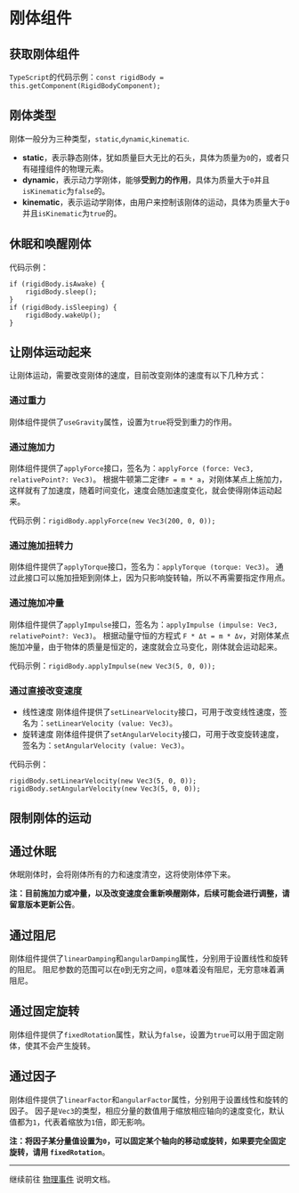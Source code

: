 # 刚体组件

## 获取刚体组件

`TypeScript`的代码示例：`const rigidBody = this.getComponent(RigidBodyComponent);`

## 刚体类型

刚体一般分为三种类型，`static`,`dynamic`,`kinematic`.

- **static**，表示静态刚体，犹如质量巨大无比的石头，具体为质量为`0`的，或者只有碰撞组件的物理元素。
- **dynamic**，表示动力学刚体，能够**受到力的作用**，具体为质量大于`0`并且`isKinematic`为`false`的。
- **kinematic**，表示运动学刚体，由用户来控制该刚体的运动，具体为质量大于`0`并且`isKinematic`为`true`的。

## 休眠和唤醒刚体

代码示例：

```
if (rigidBody.isAwake) {
    rigidBody.sleep();
}
if (rigidBody.isSleeping) {
    rigidBody.wakeUp();
}
```

## 让刚体运动起来

让刚体运动，需要改变刚体的速度，目前改变刚体的速度有以下几种方式：

### 通过重力

刚体组件提供了`useGravity`属性，设置为`true`将受到重力的作用。

### 通过施加力

刚体组件提供了`applyForce`接口，签名为：`applyForce (force: Vec3, relativePoint?: Vec3)`。
根据牛顿第二定律`F = m * a`，对刚体某点上施加力，这样就有了加速度，随着时间变化，速度会随加速度变化，就会使得刚体运动起来。

代码示例：`rigidBody.applyForce(new Vec3(200, 0, 0));`

### 通过施加扭转力

刚体组件提供了`applyTorque`接口，签名为：`applyTorque (torque: Vec3)`。
通过此接口可以施加扭矩到刚体上，因为只影响旋转轴，所以不再需要指定作用点。

### 通过施加冲量

刚体组件提供了`applyImpulse`接口，签名为：`applyImpulse (impulse: Vec3, relativePoint?: Vec3)`。
根据动量守恒的方程式 `F * Δt = m * Δv`，对刚体某点施加冲量，由于物体的质量是恒定的，速度就会立马变化，刚体就会运动起来。

代码示例：`rigidBody.applyImpulse(new Vec3(5, 0, 0));`

### 通过直接改变速度

- 线性速度
刚体组件提供了`setLinearVelocity`接口，可用于改变线性速度，签名为：`setLinearVelocity (value: Vec3)`。
- 旋转速度
刚体组件提供了`setAngularVelocity`接口，可用于改变旋转速度，签名为：`setAngularVelocity (value: Vec3)`。

代码示例：

```
rigidBody.setLinearVelocity(new Vec3(5, 0, 0));
rigidBody.setAngularVelocity(new Vec3(5, 0, 0));
```

## 限制刚体的运动

## 通过休眠

休眠刚体时，会将刚体所有的力和速度清空，这将使刚体停下来。

**注：目前施加力或冲量，以及改变速度会重新唤醒刚体，后续可能会进行调整，请留意版本更新公告**。

## 通过阻尼

刚体组件提供了`linearDamping`和`angularDamping`属性，分别用于设置线性和旋转的阻尼。
阻尼参数的范围可以在`0`到无穷之间，`0`意味着没有阻尼，无穷意味着满阻尼。

## 通过固定旋转

刚体组件提供了`fixedRotation`属性，默认为`false`，设置为`true`可以用于固定刚体，使其不会产生旋转。

## 通过因子

刚体组件提供了`linearFactor`和`angularFactor`属性，分别用于设置线性和旋转的因子。
因子是`Vec3`的类型，相应分量的数值用于缩放相应轴向的速度变化，默认值都为`1`，代表着缩放为`1`倍，即无影响。

**注：将因子某分量值设置为`0`，可以固定某个轴向的移动或旋转，如果要完全固定旋转，请用 `fixedRotation`**。

---

继续前往 [物理事件](physics-event.md) 说明文档。

